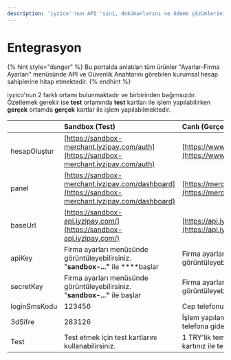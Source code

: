 ```yaml
---
description: 'iyzico''nun API''sini, dokümanlarını ve ödeme çözümlerini keşfedin.'
---
```


# Entegrasyon

{% hint style="danger" %}
Bu portalda anlatılan tüm ürünler "Ayarlar-Firma Ayarları" menüsünde API ve Güvenlik Anahtarını görebilen kurumsal hesap sahiplerine hitap etmektedir.
{% endhint %}

iyzico'nun 2 farklı ortamı bulunmaktadır ve birbirinden bağımsızdır. Özetlemek gerekir ise **test** ortamında **test** kartları ile işlem yapılabilirken **gerçek** ortamda **gerçek** kartlar ile işlem yapılabilmektedir.

|   | **Sandbox \(Test\)** | **Canlı \(Gerçek\)** |
| :--- | :--- | :--- |
| hesapOluştur | [https://sandbox-merchant.iyzipay.com/auth](https://sandbox-merchant.iyzipay.com/auth) | [https://www.iyzico.com/hesap-olustur](https://www.iyzico.com/hesap-olustur) |
| panel | [https://sandbox-merchant.iyzipay.com/dashboard](https://sandbox-merchant.iyzipay.com/dashboard) | [https://merchant.iyzipay.com/dashboard](https://merchant.iyzipay.com/dashboard) |
| baseUrl | [https://sandbox-api.iyzipay.com/](https://sandbox-api.iyzipay.com/) | [https://api.iyzipay.com/](https://api.iyzipay.com/) |
| apiKey | Firma ayarları menüsünde görüntüleyebilirsiniz. "**sandbox-..."** ile ****başlar | Firma ayarları menüsünde görüntüleyebilirsiniz. |
| secretKey | Firma ayarları menüsünde görüntüleyebilirsiniz. "**sandbox-..."** ile başlar | Firma ayarları menüsünde görüntüleyebilirsiniz. |
| loginSmsKodu | 123456 | Cep telefonunuza iletilir. |
| 3dSifre | 283126 | İşlem yapılan kart üzerindeki kayıtlı telefona gider. |
| Test | Test etmek için test kartlarını kullanabilirsiniz. | 1 TRY'lik temsili ürün oluşturup kişisel kartınız ile test edebilirsiniz. |



